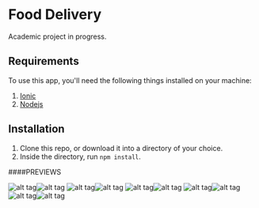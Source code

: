 # Food Delivery

Academic project in progress.

## Requirements
To use this app, you'll need the following things installed on your machine:

1. [Ionic](http://ionicframework.com/)
2. [Nodejs](http://nodejs.org)

## Installation
1. Clone this repo, or download it into a directory of your choice.
2. Inside the directory, run ```npm install```.

####PREVIEWS

![alt tag](http://i.imgur.com/Tqj9LTj.png)![alt tag](http://i.imgur.com/EpMfLdA.png)
![alt tag](http://i.imgur.com/OaekLod.png)![alt tag](http://i.imgur.com/J9qiidN.png)
![alt tag](http://i.imgur.com/W6FllA2.png)![alt tag](http://i.imgur.com/T1SlXsX.png)
![alt tag](http://i.imgur.com/7R1EipH.png)![alt tag](http://i.imgur.com/XNP0dTv.png)
![alt tag](http://i.imgur.com/5QuzmYT.png)![alt tag](http://i.imgur.com/OBm8vll.png)
